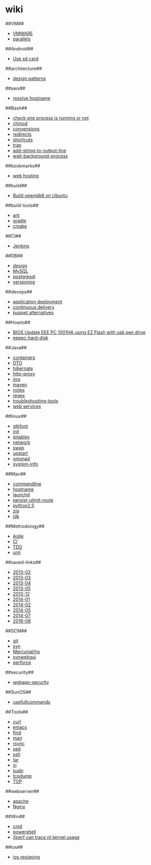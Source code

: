 # wiki

##VM##
* [VMWARE](vm/VMWARE.md)
* [parallels](vm/parallels.md)

##Android##
* [Use sd card](android/use-sd-card.md)

##architecture##
  * [design patterns](architecture/design-patterns.md)

##aws##
  * [resolve hostname](aws/resolve-hostname.md)

##Bash##
  * [check one process is running or not](bash/check-one-process-is-running-or-not.md)
  * [chmod](bash/chmod.md)
  * [convensions](bash/convensions.md)
  * [redirects](bash/redirects.md)
  * [shortcuts](bash/shortcuts.md)
  * [trap](bash/trap.md)
  * [add-string-to-output-line](bash/add-string-to-output-line.md)
  * [wait-background-process](bash/wait-backgroud-process.md)

##bookmarks##
  * [web hosting](bookmarks/web-hosting.md)

##build##
  * [Build openjdk8 on Ubuntu](build/build-openjdk8-on-ubuntu.md)

##build tools##
  * [ant](build-tools/ant.md)
  * [gradle](build-tools/gradle.md)
  * [cmake](build-tools/cmake.md)

##CI##
  * [Jenkins](ci/jenkins.md)

##DB##
  * [design](db/design.md)
  * [MySQL](db/mysql.md)
  * [postgresql](db/postgresql.md)
  * [versioning](db/)

##devops##
  * [application deployment](devops/application-deployment.md)
  * [continuous delivery](devops/continuous-delivery.md)
  * [puppet alternatives](devops/puppet-alternatives.md)

##Howto##
  * [BIOS Update EEE PC 1001HA using EZ Flash with usb pen drive](howto/bios-update-eeepc-1001HA.md)
  * [eeepc-hard-disk](howto/eeepc-hard-disk.md)

##Java##
  * [containers](java/containers.md)
  * [DTO](java/dto.md)
  * [hibernate](java/hibernate.md)
  * [http-proxy](java/http-proxy.md)
  * [jmx](java/jmx.md)
  * [maven](java/maven.md)
  * [notes](java/notes.md)
  * [regex](java/regex.md)
  * [troubleshooting-tools](java/toubleshooting-tools.md)
  * [web services](java/web-services.md)

##linux##
  * [gtkfont](linux/gtkfont.md)
  * [init](linux/init.md)
  * [iptables](linux/iptables.md)
  * [network](linux/network.md)
  * [swap](linux/swap.md)
  * [upstart](linux/upstart.md)
  * [xmonad](linux/xmonad.md)
  * [system-info](linux/system-info.md)

##Mac##
  * [commandline](mac/commandline.md)
  * [hostname](mac/hostname.md)
  * [launchd](mac/launchd.md)
  * [persist-ulimit-route](mac/persist-ulimit-route.md)
  * [python2.5](mac/python2.5.md)
  * [zip](mac/zip.md)
  * [jdk](mac/jdk.md)

##Methodology##
  * [Agile](methodology/agile.md)
  * [CI](methodology/ci.md)
  * [TDD](methodology/tdd.md)
  * [uml](methodology/uml.md)

##saved-links##
  * [2013-02](saved-links/2013-02.md)
  * [2013-03](saved-links/2013-03.md)
  * [2013-04](saved-links/2013-04.md)
  * [2013-05](saved-links/2013-05.md)
  * [2013-12](saved-links/2013-12.md)
  * [2014-01](saved-links/2014-01.md)
  * [2014-02](saved-links/2014-02.md)
  * [2014-05](saved-links/2014-05.md)
  * [2014-07](saved-links/2014-07.md)
  * [2016-08](saved-links/2016-08.md)

##SCM##
  * [git](scm/git.md)
  * [svn](scm/svn.md)
  * [Mercurial/hg](scm/mercurial.md)
  * [svnwebgui](scm/svnwebgui.md)
  * [perforce](scm/perforce.md)

##security##
  * [webapp-security](security/webapp-security.md)

##SunOS##
  * [usefullcommands](sunos/usefull-commands.md)

##Tools##
  * [curl](tools/curl.md)
  * [emacs](tools/emacs.md)
  * [find](tools/find.md)
  * [man](tools/man.md)
  * [rsync](tools/rsync.md)
  * [sed](tools/sed.md)
  * [ssh](tools/ssh.md)
  * [tar](tools/tar.md)
  * [vi](tools/vi.md)
  * [sudo](tools/sudo.md)
  * [tcpdump](tools/tcpdump.md)
  * [TOP](tools/top.md)

##webserver##
  * [apache](webserver/apache.md)
  * [Nginx](webserver/nginx.md)

##Win##
  * [cmd](win/cmd.md)
  * [powershell](win/powershell.md)
  * [Xperf can trace nt kernel usage](win/xperf-trace-nt-kernel-usage.md)

##ios##
  * [ios resigning](ios/ios-resigning.md)
